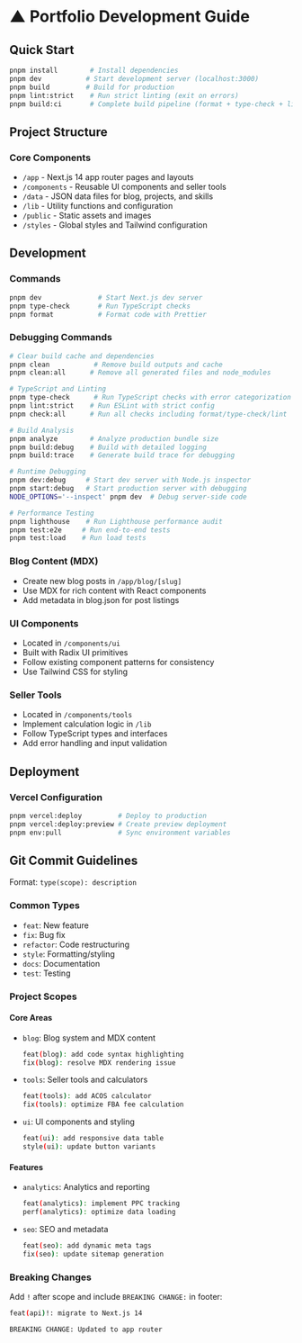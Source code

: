 # ▲ Portfolio Development Guide

## Quick Start

```bash
pnpm install        # Install dependencies
pnpm dev           # Start development server (localhost:3000)
pnpm build         # Build for production
pnpm lint:strict    # Run strict linting (exit on errors)
pnpm build:ci       # Complete build pipeline (format + type-check + lint + build)
```

## Project Structure

### Core Components
- `/app` - Next.js 14 app router pages and layouts
- `/components` - Reusable UI components and seller tools
- `/data` - JSON data files for blog, projects, and skills
- `/lib` - Utility functions and configuration
- `/public` - Static assets and images
- `/styles` - Global styles and Tailwind configuration

## Development

### Commands
```bash
pnpm dev              # Start Next.js dev server
pnpm type-check       # Run TypeScript checks
pnpm format           # Format code with Prettier
```

### Debugging Commands
```bash
# Clear build cache and dependencies
pnpm clean           # Remove build outputs and cache
pnpm clean:all      # Remove all generated files and node_modules

# TypeScript and Linting
pnpm type-check      # Run TypeScript checks with error categorization
pnpm lint:strict    # Run ESLint with strict config
pnpm check:all      # Run all checks including format/type-check/lint

# Build Analysis
pnpm analyze        # Analyze production bundle size
pnpm build:debug    # Build with detailed logging
pnpm build:trace    # Generate build trace for debugging

# Runtime Debugging
pnpm dev:debug     # Start dev server with Node.js inspector
pnpm start:debug   # Start production server with debugging
NODE_OPTIONS='--inspect' pnpm dev  # Debug server-side code

# Performance Testing
pnpm lighthouse    # Run Lighthouse performance audit
pnpm test:e2e     # Run end-to-end tests
pnpm test:load    # Run load tests
```

### Blog Content (MDX)
- Create new blog posts in `/app/blog/[slug]`
- Use MDX for rich content with React components
- Add metadata in blog.json for post listings

### UI Components
- Located in `/components/ui`
- Built with Radix UI primitives
- Follow existing component patterns for consistency
- Use Tailwind CSS for styling

### Seller Tools
- Located in `/components/tools`
- Implement calculation logic in `/lib`
- Follow TypeScript types and interfaces
- Add error handling and input validation

## Deployment

### Vercel Configuration
```bash
pnpm vercel:deploy         # Deploy to production
pnpm vercel:deploy:preview # Create preview deployment
pnpm env:pull              # Sync environment variables
```

## Git Commit Guidelines

Format: `type(scope): description`

### Common Types
- `feat`: New feature
- `fix`: Bug fix
- `refactor`: Code restructuring
- `style`: Formatting/styling
- `docs`: Documentation
- `test`: Testing

### Project Scopes

#### Core Areas
- `blog`: Blog system and MDX content
  ```bash
  feat(blog): add code syntax highlighting
  fix(blog): resolve MDX rendering issue
  ```

- `tools`: Seller tools and calculators
  ```bash
  feat(tools): add ACOS calculator
  fix(tools): optimize FBA fee calculation
  ```

- `ui`: UI components and styling
  ```bash
  feat(ui): add responsive data table
  style(ui): update button variants
  ```

#### Features
- `analytics`: Analytics and reporting
  ```bash
  feat(analytics): implement PPC tracking
  perf(analytics): optimize data loading
  ```

- `seo`: SEO and metadata
  ```bash
  feat(seo): add dynamic meta tags
  fix(seo): update sitemap generation
  ```

### Breaking Changes

Add `!` after scope and include `BREAKING CHANGE:` in footer:

```bash
feat(api)!: migrate to Next.js 14

BREAKING CHANGE: Updated to app router
```
